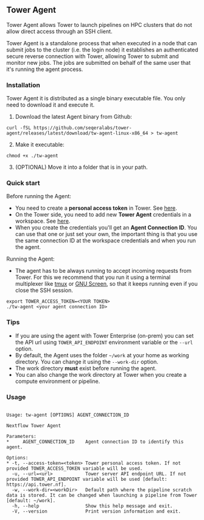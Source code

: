 ## Tower Agent

Tower Agent allows Tower to launch pipelines on HPC clusters that do not allow direct access through an SSH client.

Tower Agent is a standalone process that when executed in a node that can submit jobs to the cluster (i.e. the login node) it establishes an authenticated secure reverse connection with Tower, allowing Tower to submit and monitor new
jobs. The jobs are submitted on behalf of the same user that it's running the agent process.

### Installation

Tower Agent it is distributed as a single binary executable file. You only need to download it and execute it.

1. Download the latest Agent binary from Github: 
```
curl -fSL https://github.com/seqeralabs/tower-agent/releases/latest/download/tw-agent-linux-x86_64 > tw-agent
```

2. Make it executable:
```
chmod +x ./tw-agent
```

3. (OPTIONAL) Move it into a folder that is in your path.

### Quick start

Before running the Agent:
- You need to create a **personal access token** in Tower. See [here](https://help.tower.nf/api/overview/#authentication).
- On the Tower side, you need to add new **Tower Agent** credentials in a workspace. See [here](https://help.tower.nf/credentials/overview/).
- When you create the credentials you'll get an **Agent Connection ID**. You can use that one or just set your own, the important thing is that you use the same connection ID at the workspace credentials and when you run the agent.

Running the Agent:

- The agent has to be always running to accept incoming requests from Tower. For this we recommend that you run it using a terminal multiplexer like [tmux](https://github.com/tmux/tmux) or [GNU Screen](https://www.gnu.org/software/screen/), so that it keeps running even if you close the SSH session.
```
export TOWER_ACCESS_TOKEN=<YOUR TOKEN>
./tw-agent <your agent connection ID>
```

### Tips

- If you are using the agent with Tower Enterprise (on-prem) you can set the API url using `TOWER_API_ENDPOINT` environment variable or the `--url` option.
- By default, the Agent uses the folder `~/work` at your home as working directory. You can change it using the `--work-dir` option.
- The work directory **must** exist before running the agent.
- You can also change the work directory at Tower when you create a compute environment or pipeline.

### Usage
```

Usage: tw-agent [OPTIONS] AGENT_CONNECTION_ID

Nextflow Tower Agent

Parameters:
*     AGENT_CONNECTION_ID    Agent connection ID to identify this agent.

Options:
* -t, --access-token=<token> Tower personal access token. If not provided TOWER_ACCESS_TOKEN variable will be used.
  -u, --url=<url>            Tower server API endpoint URL. If not provided TOWER_API_ENDPOINT variable will be used [default: https://api.tower.nf].
  -w, --work-dir=<workDir>   Default path where the pipeline scratch data is stored. It can be changed when launching a pipeline from Tower [default: ~/work].
  -h, --help                 Show this help message and exit.
  -V, --version              Print version information and exit.

```

